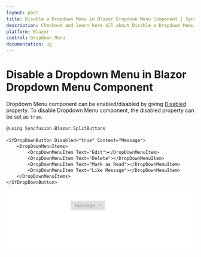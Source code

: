 ```yaml
---
layout: post
title: Disable a Dropdown Menu in Blazor Dropdown Menu Component | Syncfusion
description: Checkout and learn here all about Disable a Dropdown Menu in Syncfusion Blazor Dropdown Menu component and more.
platform: Blazor
control: Dropdown Menu
documentation: ug
---
```


# Disable a Dropdown Menu in Blazor Dropdown Menu Component

Dropdown Menu component can be enabled/disabled by giving [Disabled](https://help.syncfusion.com/cr/blazor/Syncfusion.Blazor.SplitButtons.SfDropDownButton.html#Syncfusion_Blazor_SplitButtons_SfDropDownButton_Disabled) property. To disable Dropdown Menu component, the disabled property can be set as `true`.

```cshtml
@using Syncfusion.Blazor.SplitButtons

<SfDropDownButton Disabled="true" Content="Message">
    <DropDownMenuItems>
        <DropDownMenuItem Text="Edit"></DropDownMenuItem>
        <DropDownMenuItem Text="Delete"></DropDownMenuItem>
        <DropDownMenuItem Text="Mark as Read"></DropDownMenuItem>
        <DropDownMenuItem Text="Like Message"></DropDownMenuItem>
    </DropDownMenuItems>
</SfDropDownButton>
```


![Blazor DropDownMenu with Disable State](./../images/blazor-dropdownmenu-in-disable-state.png)
<!-- {% previewsample "https://blazorplayground.syncfusion.com/embed/BDBgXFtTBhIgmRYl?appbar=false&editor=false&result=true&errorlist=false&theme=bootstrap5" %} -->